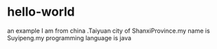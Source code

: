 # hello-world
an example
I am from china .Taiyuan city of ShanxiProvince.my name is Suyipeng.my programming language is java
